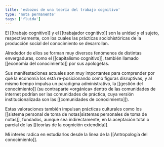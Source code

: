 ```yaml
---
title: 'esbozos de una teoría del trabajo cognitivo'
type: 'nota permanente'
tags: ['fluida']
---
```


El [[trabajo cognitivo]] y el [[trabajador cognitivo]] son la unidad y el sujeto, respectivamente, con los cuales las prácticas sociohistóricas de la producción social del conocimiento se desarrollan.

Alrededor de ellos se forman muy diversos fenómenos de distintas envergaduras, como el [[capitalismo cognitivo]], también llamado [[economía del conocimiento]] por sus apologetas.

Sus manifestaciones actuales son muy importantes para comprender por qué la economía los está re-posicionando como figuras disruptivas, y al mismo tiempo impulsa un paradigma administrativo, la [[gestión del conocimiento]] (su contraparte «orgánica» dentro de las comunidades de internet podrían ser las comunidades de práctica, cuya versión institucionalizada son las [[comunidades de conocimiento]]).

Estas valoraciones también impulsan prácticas culturales como los [[sistema personal de toma de notas|sistemas personales de toma de notas]], fundados, aunque sea indirectamente, en la aceptación total o parcial de las [[teorías de la cognición extendida]].

Mi interés radica en estudiarlos desde la línea de la [[Antropología del conocimiento]].